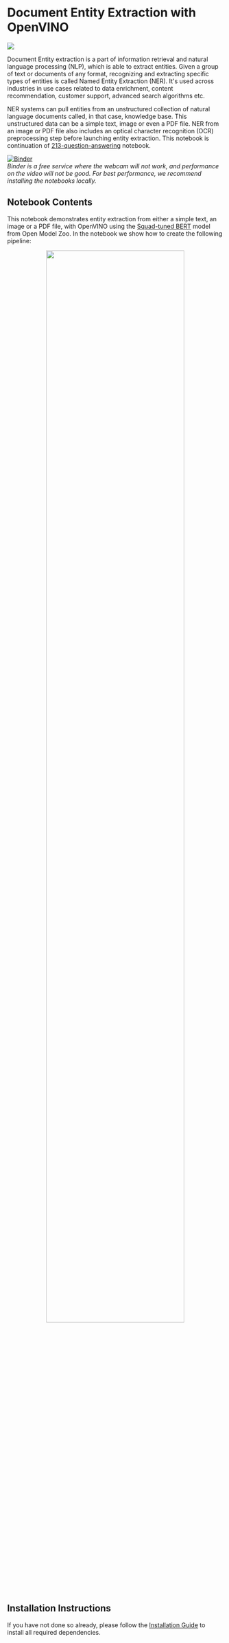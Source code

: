 # Document Entity Extraction with OpenVINO

![](https://user-images.githubusercontent.com/33627846/169033561-2b10abc0-abb6-4d10-afbe-da921ed77432.gif)

Document Entity extraction is a part of information retrieval and natural language processing (NLP), which is able to extract entities. Given a group of text or documents of any format, recognizing and extracting specific types of entities is called Named Entity Extraction (NER). It's used across industries in use cases related to data enrichment, content recommendation, customer support, advanced search algorithms etc.

NER systems can pull entities from an unstructured collection of natural language documents called, in that case, knowledge base. This unstructured data can be a simple text, image or even a PDF file. NER from an image or PDF file also includes an optical character recognition (OCR) preprocessing step before launching entity extraction. This notebook is continuation of [213-question-answering](https://github.com/rageshhajela16/openvino_notebooks/tree/204-nlp-document-inference/notebooks/213-question-answering) notebook.

[![Binder](https://mybinder.org/badge_logo.svg)](https://mybinder.org/v2/gh/openvinotoolkit/openvino_notebooks/HEAD?filepath=notebooks%2F204-document-entity-extraction%2F204-document-entity-extraction.ipynb)<br> *Binder is a free service where the webcam will not work, and performance on the video will not be good. For best performance, we recommend installing the notebooks locally.*

## Notebook Contents

This notebook demonstrates entity extraction from either a simple text, an image or a PDF file, with OpenVINO using the [Squad-tuned BERT](https://github.com/openvinotoolkit/open_model_zoo/tree/master/models/intel/bert-small-uncased-whole-word-masking-squad-int8-0002) model from Open Model Zoo. In the notebook we show how to create the following pipeline:

<p align="center" width="100%">
    <img width="80%" src="https://user-images.githubusercontent.com/33627846/166122112-d5c45a4c-892e-438c-aff2-003368bdcad5.png"> 
</p>


## Installation Instructions

If you have not done so already, please follow the [Installation Guide](../../README.md) to install all required dependencies.